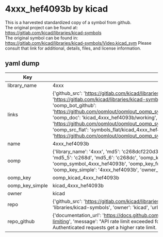 # 4xxx_hef4093b by kicad  
This is a harvested standardized copy of a symbol from github.  
The original project can be found at:  
https://gitlab.com/kicad/libraries/kicad-symbols  
The original symbol can be found in:
https://gitlab.com/kicad/libraries/kicad-symbols/Video.kicad_sym
Please consult that link for additional, details, files, and license information.  
## yaml dump  
| Key | Value |  
| --- | --- |  
| library_name | 4xxx |  
| links | {'github_src': 'https://gitlab.com/kicad/libraries/kicad-symbols/Video.kicad_sym', 'github_src_repo': 'https://gitlab.com/kicad/libraries/kicad-symbols', 'oomp_bot': 'kicad_4xxx_hef4093b/working', 'oomp_bot_github': 'https://github.com/oomlout/oomlout_oomp_symbol_bot/tree/main/kicad_4xxx_hef4093b/working', 'oomp_doc': 'kicad_4xxx_hef4093b/working', 'oomp_doc_github': 'https://github.com/oomlout/oomlout_oomp_symbol_doc/tree/main/kicad_4xxx_hef4093b/working', 'oomp_src_flat': 'symbols_flat/kicad_4xxx_hef4093b/working', 'oomp_src_flat_github': 'https://github.com/oomlout/oomlout_oomp_symbol_src/tree/main/kicad_4xxx_hef4093b/working'} |  
| name | 4xxx_hef4093b |  
| oomp | {'library_name': '4xxx', 'md5': 'c268dcf220d332612615d4f809aef725', 'md5_10': 'c268dcf220', 'md5_5': 'c268d', 'md5_6': 'c268dc', 'oomp_key': 'oomp_4xxx_hef4093b', 'oomp_key_extra': 'oomp_symbol_4xxx_hef4093b', 'oomp_key_full': 'oomp_symbol_4xxx_hef4093b_c268dc', 'oomp_key_simple': '4xxx_hef4093b', 'owner_name': 'kicad', 'symbol_name': '4xxx_hef4093b'} |  
| oomp_key | oomp_kicad_4xxx_hef4093b |  
| oomp_key_simple | kicad_4xxx_hef4093b |  
| owner | kicad |  
| repo | {'github_src': 'https://gitlab.com/kicad/libraries/kicad-symbols/Video.kicad_sym', 'name': 'libraries/kicad-symbols', 'owner': 'kicad', 'url': 'https://gitlab.com/kicad/libraries/kicad-symbols'} |  
| repo_github | {'documentation_url': 'https://docs.github.com/rest/overview/resources-in-the-rest-api#rate-limiting', 'message': "API rate limit exceeded for 84.66.173.59. (But here's the good news: Authenticated requests get a higher rate limit. Check out the documentation for more details.)"} |  


